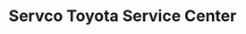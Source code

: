 ---
title: "Servco Toyota Service Center"
url: /honolulu/servco-toyota-service-center/
shop: Autowerkstatt
---